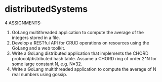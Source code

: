 # distributedSystems
4 ASSIGNMENTS:
1. GoLang multithreaded application to compute the average of the integers stored in a file. 
2. Develop a RESTful API for CRUD operations on resources using the GoLang and a web toolkit.
3. Write a GoLang distributed application that implements the CHORD protocol/distributed hash table. Assume a CHORD ring of order 2^N for some large constant N, e.g. N=32. 
4. Write a GoLang multithreaded application to compute the average of N real numbers using gossip. 
